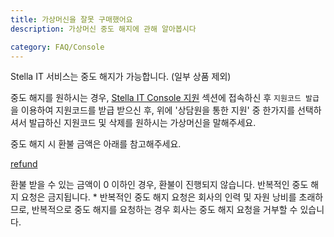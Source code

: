 ```yaml
---
title: 가상머신을 잘못 구매했어요
description: 가상머신 중도 해지에 관해 알아봅시다

category: FAQ/Console
---
```


Stella IT 서비스는 중도 해지가 가능합니다. (일부 상품 제외)
  
중도 해지를 원하시는 경우, [Stella IT Console 지원](https://console.stella-it.com/support) 섹션에 접속하신 후 `지원코드 발급`을 이용하여 지원코드를 받급 받으신 후, 위에 '상담원을 통한 지원' 중 한가지를 선택하셔서 발급하신 지원코드 및 삭제를 원하시는 가상머신을 말해주세요.

중도 해지 시 환불 금액은 아래를 참고해주세요.
  
[refund](https://user-images.githubusercontent.com/70272129/148869697-290e8013-6332-411c-bdce-3a085f2f2315.png)

<alert type="warning">
환불 받을 수 있는 금액이 0 이하인 경우, 환불이 진행되지 않습니다.
</alert>

<alert type="warning">
반복적인 중도 해지 요청은 금지됩니다.
* 반복적인 중도 해지 요청은 회사의 인력 및 자원 낭비를 초래하므로, 반복적으로 중도 해지를 요청하는 경우 회사는 중도 해지 요청을 거부할 수 있습니다.
</alert>
